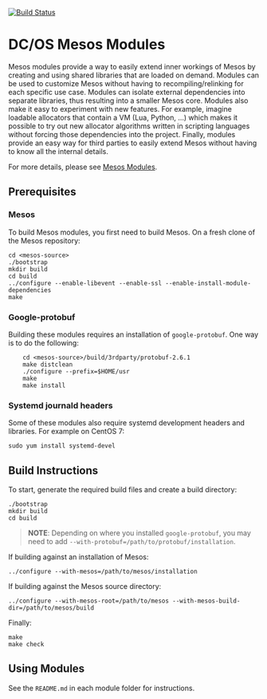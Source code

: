 [![Build Status](https://jenkins.mesosphere.com/service/jenkins/buildStatus/icon?job=dcos-mesos-modules)](https://jenkins.mesosphere.com/service/jenkins/job/dcos-mesos-modules)

# DC/OS Mesos Modules

Mesos modules provide a way to easily extend inner workings of Mesos by creating
and using shared libraries that are loaded on demand. Modules can be used to
customize Mesos without having to recompiling/relinking for each specific use
case. Modules can isolate external dependencies into separate libraries, thus
resulting into a smaller Mesos core. Modules also make it easy to experiment
with new features. For example, imagine loadable allocators that contain a VM
(Lua, Python, …) which makes it possible to try out new allocator algorithms
written in scripting languages without forcing those dependencies into the
project. Finally, modules provide an easy way for third parties to easily extend
Mesos without having to know all the internal details.

For more details, please see
[Mesos Modules](http://mesos.apache.org/documentation/latest/modules/).

## Prerequisites

### Mesos

To build Mesos modules, you first need to build Mesos.
On a fresh clone of the Mesos repository:
```
cd <mesos-source>
./bootstrap
mkdir build
cd build
../configure --enable-libevent --enable-ssl --enable-install-module-dependencies
make
```

### Google-protobuf

Building these modules requires an installation of `google-protobuf`.
One way is to do the following:
```
    cd <mesos-source>/build/3rdparty/protobuf-2.6.1
    make distclean
    ./configure --prefix=$HOME/usr
    make
    make install
```

### Systemd journald headers

Some of these modules also require systemd development headers and libraries.
For example on CentOS 7:
```
sudo yum install systemd-devel
```

## Build Instructions

To start, generate the required build files and create a build directory:
```
./bootstrap
mkdir build
cd build
```

> **NOTE**: Depending on where you installed `google-protobuf`, you may need
> to add `--with-protobuf=/path/to/protobuf/installation`.

If building against an installation of Mesos:
```
../configure --with-mesos=/path/to/mesos/installation
```

If building against the Mesos source directory:
```
../configure --with-mesos-root=/path/to/mesos --with-mesos-build-dir=/path/to/mesos/build
```

Finally:
```
make
make check
```

## Using Modules

See the `README.md` in each module folder for instructions.
